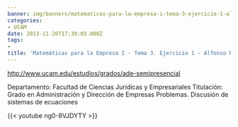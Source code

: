 ```yaml
---
banner: img/banners/matematicas-para-la-empresa-i-tema-3-ejercicio-1-alfonso-rosa.jpg
categories:
- UCAM
date: 2013-11-26T17:39:03.000Z
tags:
- 
title: 'Matemáticas para la Empresa I - Tema 3. Ejercicio 1 - Alfonso Rosa'
---
```


http://www.ucam.edu/estudios/grados/ade-semipresencial

Departamento: Facultad de Ciencias Jurídicas y Empresariales
Titulación: Grado en Administración y Dirección de Empresas
Problemas. Discusión de sistemas de ecuaciones

{{< youtube ng0-8VJDYTY >}}
